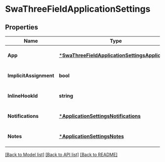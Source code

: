 # SwaThreeFieldApplicationSettings

## Properties
Name | Type | Description | Notes
------------ | ------------- | ------------- | -------------
**App** | [***SwaThreeFieldApplicationSettingsApplication**](SwaThreeFieldApplicationSettingsApplication.md) |  | [optional] [default to null]
**ImplicitAssignment** | **bool** |  | [optional] [default to null]
**InlineHookId** | **string** |  | [optional] [default to null]
**Notifications** | [***ApplicationSettingsNotifications**](ApplicationSettingsNotifications.md) |  | [optional] [default to null]
**Notes** | [***ApplicationSettingsNotes**](ApplicationSettingsNotes.md) |  | [optional] [default to null]

[[Back to Model list]](../README.md#documentation-for-models) [[Back to API list]](../README.md#documentation-for-api-endpoints) [[Back to README]](../README.md)

